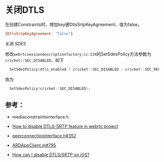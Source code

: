# 关闭DTLS

在创建Constraints时，增加key键DtlsSrtpKeyAgreement，值为false。

``` javascript
{DtlsSrtpKeyAgreement: "false"}
```

关闭 SDES

修改`webrtcsessiondescriptionfactory.cc:134`的SetSdesPolicy方法参数为`cricket::SEC_DISABLED`，如下

``` cpp
  SetSdesPolicy(dtls_enabled ? cricket::SEC_DISABLED : cricket::SEC_REQUIRED);
```

改为

``` cpp
  SetSdesPolicy(cricket::SEC_DISABLED);
```

## 参考：

* mediaconstraintsinterface.h

* [How to disable DTLS-SRTP feature in webrtc project](https://groups.google.com/forum/#!topic/discuss-webrtc/VvFKSO5oWvk)

* [peerconnectioninterface.h#352](https://chromium.googlesource.com/external/webrtc/+/master/webrtc/api/peerconnectioninterface.h#795)

* [ARDAppClient.m#795](https://chromium.googlesource.com/external/webrtc/+/master/webrtc/examples/objc/AppRTCMobile/ARDAppClient.m#795)

* [How can I disable DTLS/SRTP on iOS?](https://groups.google.com/forum/#!msg/discuss-webrtc/g4wFumYd-_8/RZ8y2dyRAQAJ)